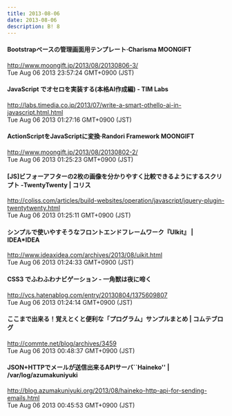 ```yaml
---
title: 2013-08-06
date: 2013-08-06
description: B! 8
---
```


#### Bootstrapベースの管理画面用テンプレート·Charisma MOONGIFT
http://www.moongift.jp/2013/08/20130806-3/<br>
Tue Aug 06 2013 23:57:24 GMT+0900 (JST)<br>


#### JavaScript でオセロを実装する(本格AI作成編) - TIM Labs
http://labs.timedia.co.jp/2013/07/write-a-smart-othello-ai-in-javascript.html.html<br>
Tue Aug 06 2013 01:27:16 GMT+0900 (JST)<br>


#### ActionScriptをJavaScriptに変換·Randori Framework MOONGIFT
http://www.moongift.jp/2013/08/20130802-2/<br>
Tue Aug 06 2013 01:25:23 GMT+0900 (JST)<br>


####   [JS]ビフォーアフターの2枚の画像を分かりやすく比較できるようにするスクリプト -TwentyTwenty | コリス
http://coliss.com/articles/build-websites/operation/javascript/jquery-plugin-twentytwenty.html<br>
Tue Aug 06 2013 01:25:11 GMT+0900 (JST)<br>


#### シンプルで使いやすそうなフロントエンドフレームワーク『UIkit』 | IDEA*IDEA
http://www.ideaxidea.com/archives/2013/08/uikit.html<br>
Tue Aug 06 2013 01:24:33 GMT+0900 (JST)<br>


#### CSS3 でふわふわナビゲーション - 一角獣は夜に啼く
http://vcs.hatenablog.com/entry/20130804/1375609807<br>
Tue Aug 06 2013 01:24:14 GMT+0900 (JST)<br>


#### ここまで出来る！覚えとくと便利な「プログラム」サンプルまとめ | コムテブログ
http://commte.net/blog/archives/3459<br>
Tue Aug 06 2013 00:48:37 GMT+0900 (JST)<br>


#### JSON+HTTPでメールが送信出来るAPIサーバ``Haineko'' | /var/log/azumakuniyuki
http://blog.azumakuniyuki.org/2013/08/haineko-http-api-for-sending-emails.html<br>
Tue Aug 06 2013 00:45:53 GMT+0900 (JST)<br>


